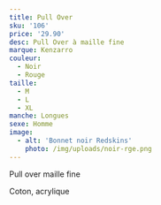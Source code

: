 ```yaml
---
title: Pull Over
sku: '106'
price: '29.90'
desc: Pull Over à maille fine
marque: Kenzarro
couleur:
  - Noir
  - Rouge
taille:
  - M
  - L
  - XL
manche: Longues
sexe: Homme
image:
  - alt: 'Bonnet noir Redskins'
    photo: /img/uploads/noir-rge.png
---
```

Pull over maille fine

Coton, acrylique
